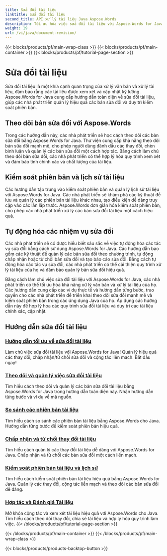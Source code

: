 ```yaml
---
title: Sửa đổi tài liệu
linktitle: Sửa đổi tài liệu
second_title: API xử lý tài liệu Java Aspose.Words
description: Tối ưu hóa việc sửa đổi tài liệu với Aspose.Words for Java! Theo dõi các thay đổi, quản lý kiểm soát phiên bản và tự động hóa các tác vụ sửa đổi một cách dễ dàng.
weight: 19
url: /vi/java/document-revision/
---
```


{{< blocks/products/pf/main-wrap-class >}}
{{< blocks/products/pf/main-container >}}
{{< blocks/products/pf/tutorial-page-section >}}

# Sửa đổi tài liệu


Sửa đổi tài liệu là một khía cạnh quan trọng của xử lý văn bản và xử lý tài liệu, đảm bảo rằng các tài liệu được xem xét và cập nhật kỹ lưỡng. Aspose.Words for Java cung cấp hướng dẫn toàn diện về sửa đổi tài liệu, giúp các nhà phát triển quản lý hiệu quả các bản sửa đổi và duy trì kiểm soát phiên bản.

## Theo dõi bản sửa đổi với Aspose.Words

Trong các hướng dẫn này, các nhà phát triển sẽ học cách theo dõi các bản sửa đổi bằng Aspose.Words for Java. Thư viện cung cấp khả năng theo dõi bản sửa đổi mạnh mẽ, cho phép người dùng đánh dấu các thay đổi, chèn bình luận và quản lý các bản sửa đổi một cách hợp tác. Bằng cách làm chủ theo dõi bản sửa đổi, các nhà phát triển có thể hợp lý hóa quy trình xem xét và đảm bảo tính chính xác và chất lượng của tài liệu.

## Kiểm soát phiên bản và lịch sử tài liệu

Các hướng dẫn tập trung vào kiểm soát phiên bản và quản lý lịch sử tài liệu với Aspose.Words for Java. Các nhà phát triển sẽ khám phá các kỹ thuật để lưu và quản lý các phiên bản tài liệu khác nhau, tạo điều kiện dễ dàng truy cập vào các lần lặp trước. Aspose.Words đơn giản hóa kiểm soát phiên bản, cho phép các nhà phát triển xử lý các bản sửa đổi tài liệu một cách hiệu quả.

## Tự động hóa các nhiệm vụ sửa đổi

Các nhà phát triển sẽ có được hiểu biết sâu sắc về việc tự động hóa các tác vụ sửa đổi bằng cách sử dụng Aspose.Words for Java. Các hướng dẫn bao gồm các kỹ thuật để quản lý các bản sửa đổi theo chương trình, tự động chấp nhận hoặc từ chối bản sửa đổi và tạo báo cáo sửa đổi. Bằng cách tự động hóa các tác vụ sửa đổi, các nhà phát triển có thể cải thiện quy trình xử lý tài liệu của họ và đảm bảo quản lý bản sửa đổi hiệu quả.

Bằng cách làm chủ việc sửa đổi tài liệu với Aspose.Words for Java, các nhà phát triển có thể tối ưu hóa khả năng xử lý văn bản và xử lý tài liệu của họ. Các hướng dẫn cung cấp các ví dụ thực tế và hướng dẫn từng bước, trao quyền cho các nhà phát triển để triển khai theo dõi sửa đổi mạnh mẽ và kiểm soát phiên bản trong các ứng dụng Java của họ. Áp dụng các hướng dẫn này để hợp lý hóa các quy trình sửa đổi tài liệu và duy trì các tài liệu chính xác, cập nhật.

## Hướng dẫn sửa đổi tài liệu
### [Hướng dẫn tối ưu về sửa đổi tài liệu](./guide-document-revision/)
Làm chủ việc sửa đổi tài liệu với Aspose.Words for Java! Quản lý hiệu quả các thay đổi, chấp nhận/từ chối sửa đổi và cộng tác liền mạch. Bắt đầu ngay!
### [Theo dõi và quản lý việc sửa đổi tài liệu](./tracking-managing-document-revisions/)
Tìm hiểu cách theo dõi và quản lý các bản sửa đổi tài liệu bằng Aspose.Words for Java trong hướng dẫn toàn diện này. Nhận hướng dẫn từng bước và ví dụ về mã nguồn.
### [So sánh các phiên bản tài liệu](./comparing-document-versions/)
Tìm hiểu cách so sánh các phiên bản tài liệu bằng Aspose.Words cho Java. Hướng dẫn từng bước để kiểm soát phiên bản hiệu quả.
### [Chấp nhận và từ chối thay đổi tài liệu](./accepting-rejecting-document-changes/)
Tìm hiểu cách quản lý các thay đổi tài liệu dễ dàng với Aspose.Words for Java. Chấp nhận và từ chối các bản sửa đổi một cách liền mạch.
### [Kiểm soát phiên bản tài liệu và lịch sử](./document-version-control-history/)
Tìm hiểu cách kiểm soát phiên bản tài liệu hiệu quả bằng Aspose.Words for Java. Quản lý các thay đổi, cộng tác liền mạch và theo dõi các bản sửa đổi dễ dàng.
### [Hợp tác và Đánh giá Tài liệu](./document-collaboration-review/)
Mở khóa cộng tác và xem xét tài liệu hiệu quả với Aspose.Words cho Java. Tìm hiểu cách theo dõi thay đổi, chia sẻ tài liệu và hợp lý hóa quy trình làm việc.
{{< /blocks/products/pf/tutorial-page-section >}}

{{< /blocks/products/pf/main-container >}}
{{< /blocks/products/pf/main-wrap-class >}}

{{< blocks/products/products-backtop-button >}}
